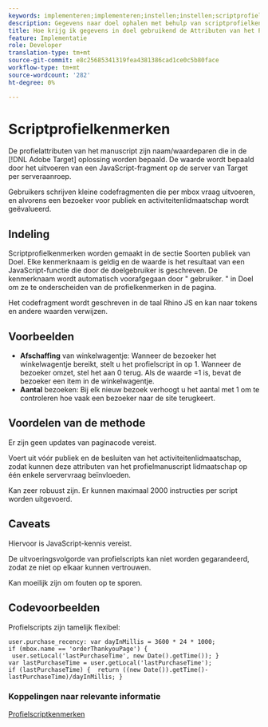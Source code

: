 ```yaml
---
keywords: implementeren;implementeren;instellen;instellen;scriptprofielkenmerken
description: Gegevens naar doel ophalen met behulp van scriptprofielkenmerken.
title: Hoe krijg ik gegevens in doel gebruikend de Attributen van het Profiel van het Manuscript?
feature: Implementatie
role: Developer
translation-type: tm+mt
source-git-commit: e8c25685341319fea4381386cad1ce0c5b80face
workflow-type: tm+mt
source-wordcount: '282'
ht-degree: 0%

---
```


# Scriptprofielkenmerken

De profielattributen van het manuscript zijn naam/waardeparen die in de [!DNL Adobe Target] oplossing worden bepaald. De waarde wordt bepaald door het uitvoeren van een JavaScript-fragment op de server van Target per serveraanroep.

Gebruikers schrijven kleine codefragmenten die per mbox vraag uitvoeren, en alvorens een bezoeker voor publiek en activiteitenlidmaatschap wordt geëvalueerd.

## Indeling

Scriptprofielkenmerken worden gemaakt in de sectie Soorten publiek van Doel. Elke kenmerknaam is geldig en de waarde is het resultaat van een JavaScript-functie die door de doelgebruiker is geschreven. De kenmerknaam wordt automatisch voorafgegaan door &quot; gebruiker. &quot; in Doel om ze te onderscheiden van de profielkenmerken in de pagina.

Het codefragment wordt geschreven in de taal Rhino JS en kan naar tokens en andere waarden verwijzen.

## Voorbeelden

* **Afschaffing** van winkelwagentje: Wanneer de bezoeker het winkelwagentje bereikt, stelt u het profielscript in op 1. Wanneer de bezoeker omzet, stel het aan 0 terug. Als de waarde =1 is, bevat de bezoeker een item in de winkelwagentje.
* **Aantal** bezoeken: Bij elk nieuw bezoek verhoogt u het aantal met 1 om te controleren hoe vaak een bezoeker naar de site terugkeert.

## Voordelen van de methode

Er zijn geen updates van paginacode vereist.

Voert uit vóór publiek en de besluiten van het activiteitenlidmaatschap, zodat kunnen deze attributen van het profielmanuscript lidmaatschap op één enkele servervraag beïnvloeden.

Kan zeer robuust zijn. Er kunnen maximaal 2000 instructies per script worden uitgevoerd.

## Caveats

Hiervoor is JavaScript-kennis vereist.

De uitvoeringsvolgorde van profielscripts kan niet worden gegarandeerd, zodat ze niet op elkaar kunnen vertrouwen.

Kan moeilijk zijn om fouten op te sporen.

## Codevoorbeelden

Profielscripts zijn tamelijk flexibel:

`user.purchase_recency: var dayInMillis = 3600 * 24 * 1000; if (mbox.name == 'orderThankyouPage') {  user.setLocal('lastPurchaseTime', new Date().getTime()); } var lastPurchaseTime = user.getLocal('lastPurchaseTime'); if (lastPurchaseTime) {  return ((new Date()).getTime()-lastPurchaseTime)/dayInMillis; }`

### Koppelingen naar relevante informatie

[Profielscriptkenmerken](/help/c-target/c-visitor-profile/profile-parameters.md#concept_8C07AEAB0A144FECA8B4FEB091AED4D2)